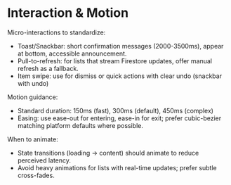 # Interaction & Motion

Micro-interactions to standardize:
- Toast/Snackbar: short confirmation messages (2000-3500ms), appear at bottom, accessible announcement.
- Pull-to-refresh: for lists that stream Firestore updates, offer manual refresh as a fallback.
- Item swipe: use for dismiss or quick actions with clear undo (snackbar with undo)

Motion guidance:
- Standard duration: 150ms (fast), 300ms (default), 450ms (complex)
- Easing: use ease-out for entering, ease-in for exit; prefer cubic-bezier matching platform defaults where possible.

When to animate:
- State transitions (loading -> content) should animate to reduce perceived latency.
- Avoid heavy animations for lists with real-time updates; prefer subtle cross-fades.
